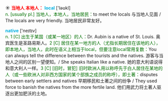 ☀ <font color="red">**当地人 本地人：**</font>
<font color="sky blue">**local**</font> ['ləʊkl]  
<font color="rgb(227, 108, 9)">n. [usually pl.] 当地人，本地人，当地居民：</font>to meet the locals 与当地人见面 / The locals are very friendly. 当地居民非常友好。  

<font color="sky blue">**native**</font> ['neɪtɪv]  
<font color="rgb(227, 108, 9)">n. 1 [C] 出生于某国（或某一地区）的人：</font>Dr. Aubin is a native of St. Louis. 奥宾医生是圣路易斯人。<font color="rgb(227, 108, 9)">2 [C] 居住在某一地方的人（尤指长期居住在该地的人），即本地人，当地人，此时在语义上相当于local，但要注意local常用复数：</font>You can always tell the difference between the tourists and the natives. 游客与当地人之间的区别一望便知。/ She speaks Italian like a native. 她的意大利语说得和意大利人一样。<font color="rgb(227, 108, 9)">3 [C] [旧时，冒犯] 旧时欧洲人用以称呼先于白人居住在某地的人（或一些欧洲人对非西方国家的某个部族之成员的称呼），即土著：</font>disputes between early settlers and natives 早期移民和土著之间的纷争 / They used force to banish the natives from the more fertile land. 他们用武力将土著人驱逐出更加肥沃的土地。



